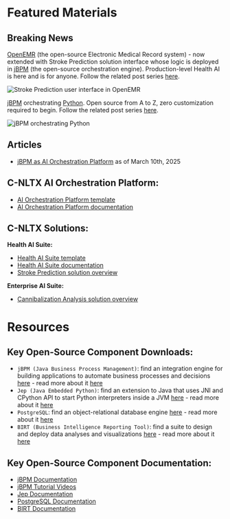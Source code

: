 # Featured Materials

## Breaking News

[OpenEMR](https://www.open-emr.org/) (the open-source Electronic Medical Record system) - now extended with Stroke Prediction solution interface whose logic is deployed in [jBPM](https://www.jbpm.org/) (the open-source orchestration engine). Production-level Health AI is here and is for anyone. Follow the related post series [here](https://www.linkedin.com/posts/lukyanchikov_openemr-jbpm-healthai-activity-7284482601745022979-re9f?utm_source=share&utm_medium=member_desktop).

![Stroke Prediction user interface in OpenEMR](Stroke.png)

[jBPM](https://www.jbpm.org/) orchestrating [Python](https://pypi.org/project/jep/3.3.3/). Open source from A to Z, zero customization required to begin. Follow the related post series [here](https://www.linkedin.com/posts/lukyanchikov_jbpm-httpswwwjbpmorg-orchestrating-activity-7246441443475472386-7ceC?utm_source=share&utm_medium=member_desktop).

![jBPM orchestrating Python](Cannibalization.png)

## Articles

- [jBPM as AI Orchestration Platform](https://www.linkedin.com/pulse/jbpm-ai-orchestration-platform-sergey-lukyanchikov-o4oie/) as of March 10th, 2025

## C-NLTX AI Orchestration Platform:

- [AI Orchestration Platform template](/Programs/jBPM/project)
- [AI Orchestration Platform documentation](/Documentation/Convergent_Analytics_jBPM_AI_Orchestration_Platform_250310_v01.pdf)

## C-NLTX Solutions:

**Health AI Suite:**

- [Health AI Suite template](/Programs/OpenEMR)
- [Health AI Suite documentation](/Documentation/Convergent_Analytics_Health_AI_Suite_250324_v01.pdf)
- [Stroke Prediction solution overview](Convergent_Analytics_Stroke_Prediction_250228_v06.pdf)

**Enterprise AI Suite:**

- [Cannibalization Analysis solution overview](Convergent_Analytics_Cannibalization_Analysis_250119_v01.pdf)

# Resources

## Key Open-Source Component Downloads:

- `jBPM (Java Business Process Management)`: find an integration engine for building applications to automate business processes and decisions [here](https://github.com/kiegroup/jbpm) - read more about it [here](https://www.jbpm.org/)
- `Jep (Java Embedded Python)`: find an extension to Java that uses JNI and CPython API to start Python interpreters inside a JVM [here](https://github.com/ninia/jep) - read more about it [here](https://ninia.github.io/jep/)
- `PostgreSQL`: find an object-relational database engine [here](https://github.com/postgres/postgres) - read more about it [here](https://www.postgresql.org/)
- `BIRT (Business Intelligence Reporting Tool)`: find a suite to design and deploy data analyses and visualizations [here](https://github.com/eclipse-birt/birt) - read more about it [here](https://eclipse-birt.github.io/birt-website/)

## Key Open-Source Component Documentation:

- [jBPM Documentation](https://docs.jbpm.org/7.74.1.Final/jbpm-docs/html_single/)
- [jBPM Tutorial Videos](https://www.youtube.com/@kietutorials/videos)
- [Jep Documentation](https://github.com/ninia/jep/wiki)
- [PostgreSQL Documentation](https://www.postgresql.org/docs/15/index.html)
- [BIRT Documentation](https://eclipse-birt.github.io/birt-website/docs/t_brief-editor-tour)